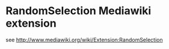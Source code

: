RandomSelection Mediawiki extension
===============

see http://www.mediawiki.org/wiki/Extension:RandomSelection
